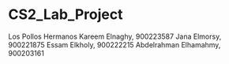 # CS2_Lab_Project

Los Pollos Hermanos 
Kareem Elnaghy, 900223587 Jana Elmorsy, 900221875 Essam Elkholy, 900222215 Abdelrahman Elhamahmy, 900203161
